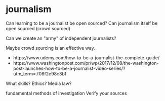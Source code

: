 # journalism
Can learning to be a journalist be open sourced?
Can journalism itself be open sourced (crowd sourced)

Can we create an "army" of independent journalists?

Maybe crowd sourcing is an effective way. 

<ul>
  <li>https://www.udemy.com/how-to-be-a-journalist-the-complete-guide/</li>

  <li>https://www.washingtonpost.com/pr/wp/2017/12/08/the-washington-post-launches-how-to-be-a-journalist-video-series/?utm_term=.f08f2e98c3b1</li>
</ul>

What skills?
Ethics?
Media law?

fundamental methods of investigation
Verify your sources
